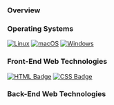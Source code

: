 
### Overview

### Operating Systems

[![Linux](https://svgshare.com/i/Zhy.svg)](https://svgshare.com/i/Zhy.svg)
[![macOS](https://svgshare.com/i/ZjP.svg)](https://svgshare.com/i/ZjP.svg)
[![Windows](https://svgshare.com/i/ZhY.svg)](https://svgshare.com/i/ZhY.svg)

### Front-End Web Technologies
[![HTML Badge](https://img.shields.io/badge/language-html-blue.svg)](https://shields.io/)
[![CSS Badge](https://img.shields.io/badge/language-css-blue.svg)](https://shields.io/)

### Back-End Web Technologies